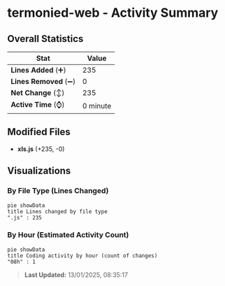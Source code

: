 # termonied-web - Activity Summary 

## Overall Statistics

| Stat                   | Value                                                             |
| ---------------------- | ----------------------------------------------------------------- |
| **Lines Added** (➕)   | 235                                          |
| **Lines Removed** (➖) | 0                                        |
| **Net Change** (↕)    | 235                |
| **Active Time** (⌚)   | 0 minute |


## Modified Files
- **xls.js** (+235, -0)

## Visualizations

### By File Type (Lines Changed)

```mermaid
pie showData
title Lines changed by file type
".js" : 235
```

### By Hour (Estimated Activity Count)

```mermaid
pie showData
title Coding activity by hour (count of changes)
"08h" : 1
```


> **Last Updated:** 13/01/2025, 08:35:17